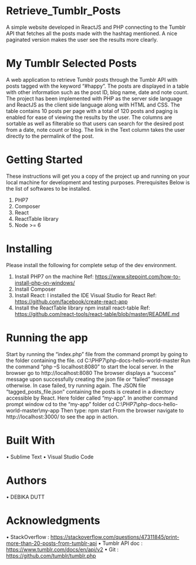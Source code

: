 # Retrieve_Tumblr_Posts
A simple website developed in ReactJS and PHP connecting to the Tumblr API that fetches all the posts made with the hashtag mentioned. A nice paginated version makes the user see the results more clearly.

# My Tumblr Selected Posts
A web application to retrieve Tumblr posts through the Tumblr API with posts tagged with the keyword “#happy”. The posts are displayed in a table with other information such as the post ID, blog name, date and note count. The project has been implemented with PHP as the server side language and ReactJS as the client side language along with HTML and CSS. The table contains 10 posts per page with a total of 120 posts and paging is enabled for ease of viewing the results by the user. The columns are sortable as well as filterable so that users can search for the desired post from a date, note count or blog. The link in the Text column takes the user directly to the permalink of the post. 
# Getting Started
These instructions will get you a copy of the project up and running on your local machine for development and testing purposes. 
Prerequisites
Below is the list of softwares to be installed.
1.	PHP7
2.	Composer
3.	React
4.	ReactTable library
5.	Node >= 6
# Installing
Please install the following for complete setup of the dev environment.
1.	Install PHP7 on the machine 
Ref: https://www.sitepoint.com/how-to-install-php-on-windows/
2.	Install Composer
3.	Install React:
I installed the IDE Visual Studio for React 
Ref: https://github.com/facebook/create-react-app
4.	Install the ReactTable library 
	npm install react-table
Ref: https://github.com/react-tools/react-table/blob/master/README.md
# Running the app
Start by running the “index.php” file from the command prompt by going to the folder containing the file.
cd C:\PHP7\php-docs-hello-world-master
Run the command “php –S localhost:8080” to start the local server.
In the browser go to http://localhost:8080
The browser displays a “success” message upon successfully creating the json file or “failed” message otherwise. In case failed, try running again.
The JSON file “tagged_posts_file.json” containing the posts is created in a directory accessible by React. Here folder called “my-app”.
In another command prompt window cd to the “my-app” folder
cd C:\PHP7\php-docs-hello-world-master\my-app
Then type:
npm start
From the browser navigate to http://localhost:3000/ to see the app in action.

# Built With
•	Sublime Text
•	Visual Studio Code
# Authors
•	DEBIKA DUTT
# Acknowledgments
•	StackOverflow : https://stackoverflow.com/questions/47311845/print-more-than-20-posts-from-tumblr-api
•	Tumblr API doc : https://www.tumblr.com/docs/en/api/v2
•	Git : https://github.com/tumblr/tumblr.php
